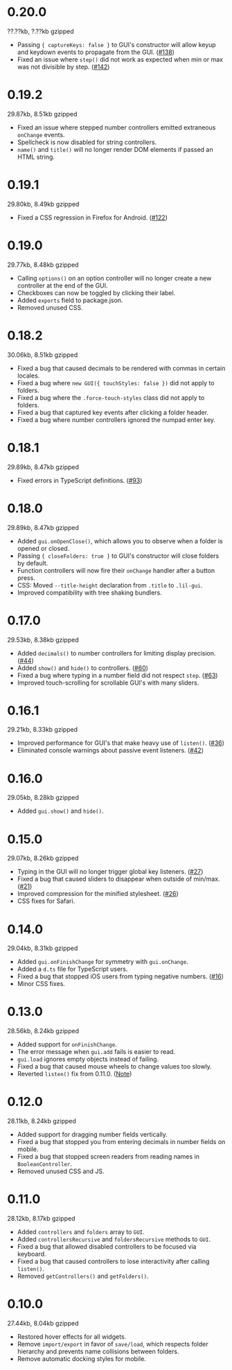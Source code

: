# 0.20.0

??.??kb, ?.??kb gzipped

- Passing `{ captureKeys: false }` to GUI's constructor will allow keyup and keydown events to propagate from the GUI. ([#138](https://github.com/georgealways/lil-gui/pull/138))
- Fixed an issue where `step()` did not work as expected when min or max was not divisible by step. ([#142](https://github.com/georgealways/lil-gui/pull/142))


# 0.19.2

29.87kb, 8.51kb gzipped

- Fixed an issue where stepped number controllers emitted extraneous `onChange` events.
- Spellcheck is now disabled for string controllers.
- `name()` and `title()` will no longer render DOM elements if passed an HTML string.

# 0.19.1

29.80kb, 8.49kb gzipped

- Fixed a CSS regression in Firefox for Android. ([#122](https://github.com/georgealways/lil-gui/issues/122))

# 0.19.0

29.77kb, 8.48kb gzipped

- Calling `options()` on an option controller will no longer create a new controller at the end of the GUI.
- Checkboxes can now be toggled by clicking their label.
- Added `exports` field to package.json.
- Removed unused CSS.

# 0.18.2

30.06kb, 8.51kb gzipped

- Fixed a bug that caused decimals to be rendered with commas in certain locales.
- Fixed a bug where `new GUI({ touchStyles: false })` did not apply to folders.
- Fixed a bug where the `.force-touch-styles` class did not apply to folders.
- Fixed a bug that captured key events after clicking a folder header.
- Fixed a bug where number controllers ignored the numpad enter key.

# 0.18.1

29.89kb, 8.47kb gzipped

- Fixed errors in TypeScript definitions. ([#93](https://github.com/georgealways/lil-gui/issues/93#issuecomment-1450399004))

# 0.18.0

29.89kb, 8.47kb gzipped

- Added `gui.onOpenClose()`, which allows you to observe when a folder is opened or closed.
- Passing `{ closeFolders: true }` to GUI's constructor will close folders by default.
- Function controllers will now fire their `onChange` handler after a button press.
- CSS: Moved `--title-height` declaration from `.title` to `.lil-gui`.
- Improved compatibility with tree shaking bundlers.

# 0.17.0

29.53kb, 8.38kb gzipped

- Added `decimals()` to number controllers for limiting display precision. ([#44](https://github.com/georgealways/lil-gui/pull/44))
- Added `show()` and `hide()` to controllers. ([#60](https://github.com/georgealways/lil-gui/pull/60))
- Fixed a bug where typing in a number field did not respect `step`. ([#63](https://github.com/georgealways/lil-gui/pull/63))
- Improved touch-scrolling for scrollable GUI's with many sliders. 

# 0.16.1

29.21kb, 8.33kb gzipped

- Improved performance for GUI's that make heavy use of `listen()`. ([#36](https://github.com/georgealways/lil-gui/pull/36))
- Eliminated console warnings about passive event listeners. ([#42](https://github.com/georgealways/lil-gui/pull/42))

# 0.16.0

29.05kb, 8.28kb gzipped

- Added `gui.show()` and `hide()`.

# 0.15.0

29.07kb, 8.26kb gzipped

- Typing in the GUI will no longer trigger global key listeners. ([#27](https://github.com/georgealways/lil-gui/pull/27))
- Fixed a bug that caused sliders to disappear when outside of min/max. ([#21](https://github.com/georgealways/lil-gui/issues/21))
- Improved compression for the minified stylesheet.
([#26](https://github.com/georgealways/lil-gui/pull/26))
- CSS fixes for Safari.

# 0.14.0

29.04kb, 8.31kb gzipped

- Added `gui.onFinishChange` for symmetry with `gui.onChange`.
- Added a `d.ts` file for TypeScript users.
- Fixed a bug that stopped iOS users from typing negative numbers. ([#16](https://github.com/georgealways/lil-gui/pull/16))
- Minor CSS fixes.

# 0.13.0

28.56kb, 8.24kb gzipped

- Added support for `onFinishChange`.
- The error message when `gui.add` fails is easier to read.
- `gui.load` ignores empty objects instead of failing.
- Fixed a bug that caused mouse wheels to change values too slowly.
- Reverted `listen()` fix from 0.11.0. ([Note](https://github.com/georgealways/lil-gui/pull/11/files#r748852628))

# 0.12.0

28.11kb, 8.24kb gzipped

- Added support for dragging number fields vertically.
- Fixed a bug that stopped you from entering decimals in number fields on mobile.
- Fixed a bug that stopped screen readers from reading names in `BooleanController`.
- Removed unused CSS and JS.

# 0.11.0

28.12kb, 8.17kb gzipped

- Added `controllers` and `folders` array to `GUI`.
- Added `controllersRecursive` and `foldersRecursive` methods to `GUI`.
- Fixed a bug that allowed disabled controllers to be focused via keyboard.
- Fixed a bug that caused controllers to lose interactivity after calling `listen()`.
- Removed `getControllers()` and `getFolders()`.

# 0.10.0

27.44kb, 8.04kb gzipped

- Restored hover effects for all widgets.
- Remove `import/export` in favor of `save/load`, which respects folder hierarchy
and prevents name collisions between folders.
- Remove automatic docking styles for mobile.
